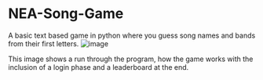 # NEA-Song-Game
A basic text based game in python where you guess song names and bands from their first letters.
![image](https://user-images.githubusercontent.com/67842615/186158213-b2c4e8af-f71f-4711-a248-a133e88f1a12.png)

This image shows a run through the program, how the game works with the inclusion of a login phase and a leaderboard at the end.
